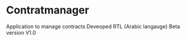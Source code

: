 # Contratmanager
   Application to manage contracts 
   Deveoped RTL (Arabic langauge)
   Beta version V1.0

